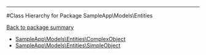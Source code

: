 - - -

#Class Hierarchy for Package SampleApp\Models\Entities

<div><a href='https://github.com/JeyDotC/Hirudo-docs/tree/master/sampleapp/models/entities'>Back to package summary</a></div>

<ul>
<li><a href="https://github.com/JeyDotC/Hirudo-docs/blob/master/SampleApp/Models/Entities/ComplexObject.md">SampleApp\Models\Entities\ComplexObject</a></li>
<li><a href="https://github.com/JeyDotC/Hirudo-docs/blob/master/SampleApp/Models/Entities/SimpleObject.md">SampleApp\Models\Entities\SimpleObject</a></li>
</ul>
